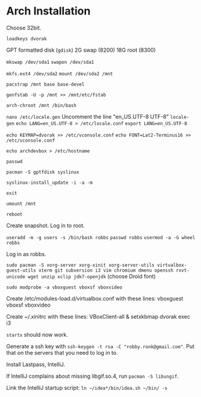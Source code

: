 # Arch Installation

Choose 32bit.

`loadkeys dvorak`

GPT formatted disk (`gdisk`)
2G swap (8200)
18G root (8300)

`mkswap /dev/sda1`
`swapon /dev/sda1`

`mkfs.ext4 /dev/sda2`
`mount /dev/sda2 /mnt`

`pacstrap /mnt base base-devel`

`genfstab -U -p /mnt >> /mnt/etc/fstab`

`arch-chroot /mnt /bin/bash`

`nano /etc/locale.gen`
Uncomment the line "en_US.UTF-8 UTF-8"
`locale-gen`
`echo LANG=en_US.UTF-8 > /etc/locale.conf`
`export LANG=en_US.UTF-8`

`echo KEYMAP=dvorak >> /etc/vconsole.conf`
`echo FONT=Lat2-Terminus16 >> /etc/vconsole.conf`

`echo archdevbox > /etc/hostname`

`passwd`

`pacman -S gptfdisk syslinux`

`syslinux-install_update -i -a -m`

`exit`

`umount /mnt`

`reboot`

Create snapshot.
Log in to root.

`useradd -m -g users -s /bin/bash robbs`
`passwd robbs`
`usermod -a -G wheel robbs`

Log in as robbs.

`sudo pacman -S xorg-server xorg-xinit xorg-server-utils virtualbox-guest-utils xterm git subversion i3 vim chromium dmenu openssh rxvt-unicode wget unzip xclip jdk7-openjdk` (choose Droid font)

`sudo modprobe -a vboxguest vboxsf vboxvideo`

Create /etc/modules-load.d/virtualbox.conf with these lines:
vboxguest
vboxsf
vboxvideo

Create ~/.xinitrc with these lines:
VBoxClient-all &
setxkbmap dvorak
exec i3

`startx` should now work.

Generate a ssh key with `ssh-keygen -t rsa -C "robby.ronk@gmail.com"`. Put that on the servers that you need to log in to.

Install Lastpass, IntelliJ.

If IntelliJ complains about missing libgif.so.4, run `pacman -S libungif`.

Link the IntelliJ startup script: `ln ~/idea*/bin/idea.sh ~/bin/ -s`





